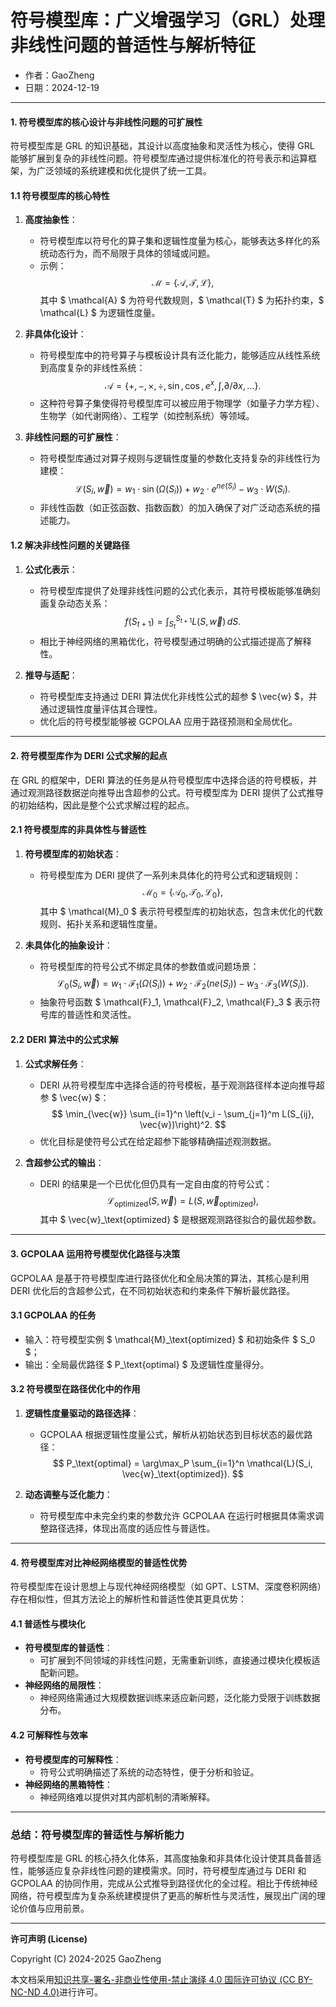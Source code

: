 # **符号模型库：广义增强学习（GRL）处理非线性问题的普适性与解析特征**

- 作者：GaoZheng
- 日期：2024-12-19

---

#### **1. 符号模型库的核心设计与非线性问题的可扩展性**

符号模型库是 GRL 的知识基础，其设计以高度抽象和灵活性为核心，使得 GRL 能够扩展到复杂的非线性问题。符号模型库通过提供标准化的符号表示和运算框架，为广泛领域的系统建模和优化提供了统一工具。

#### **1.1 符号模型库的核心特性**
1. **高度抽象性**：
   - 符号模型库以符号化的算子集和逻辑性度量为核心，能够表达多样化的系统动态行为，而不局限于具体的领域或问题。
   - 示例：
     $$
     \mathcal{M} = \{\mathcal{A}, \mathcal{T}, \mathcal{L}\}, 
     $$
     其中 $ \mathcal{A} $ 为符号代数规则，$ \mathcal{T} $ 为拓扑约束，$ \mathcal{L} $ 为逻辑性度量。

2. **非具体化设计**：
   - 符号模型库中的符号算子与模板设计具有泛化能力，能够适应从线性系统到高度复杂的非线性系统：
     $$
     \mathcal{A} = \{+, -, \times, \div, \sin, \cos, e^x, \int, \partial/\partial x, \ldots\}.
     $$
   - 这种符号算子集使得符号模型库可以被应用于物理学（如量子力学方程）、生物学（如代谢网络）、工程学（如控制系统）等领域。

3. **非线性问题的可扩展性**：
   - 符号模型库通过对算子规则与逻辑性度量的参数化支持复杂的非线性行为建模：
     $$
     \mathcal{L}(S_i, \vec{w}) = w_1 \cdot \sin(\Omega(S_i)) + w_2 \cdot e^{ne(S_i)} - w_3 \cdot W(S_i).
     $$
   - 非线性函数（如正弦函数、指数函数）的加入确保了对广泛动态系统的描述能力。

#### **1.2 解决非线性问题的关键路径**
1. **公式化表示**：
   - 符号模型库提供了处理非线性问题的公式化表示，其符号模板能够准确刻画复杂动态关系：
     $$
     f(S_{t+1}) = \int_{S_t}^{S_{t+1}} L(S, \vec{w}) \, dS.
     $$
   - 相比于神经网络的黑箱优化，符号模型通过明确的公式描述提高了解释性。

2. **推导与适配**：
   - 符号模型库支持通过 DERI 算法优化非线性公式的超参 $ \vec{w} $，并通过逻辑性度量评估其合理性。
   - 优化后的符号模型能够被 GCPOLAA 应用于路径预测和全局优化。

---

#### **2. 符号模型库作为 DERI 公式求解的起点**

在 GRL 的框架中，DERI 算法的任务是从符号模型库中选择合适的符号模板，并通过观测路径数据逆向推导出含超参的公式。符号模型库为 DERI 提供了公式推导的初始结构，因此是整个公式求解过程的起点。

#### **2.1 符号模型库的非具体性与普适性**
1. **符号模型库的初始状态**：
   - 符号模型库为 DERI 提供了一系列未具体化的符号公式和逻辑规则：
     $$
     \mathcal{M}_0 = \{\mathcal{A}_0, \mathcal{T}_0, \mathcal{L}_0\},
     $$
     其中 $ \mathcal{M}_0 $ 表示符号模型库的初始状态，包含未优化的代数规则、拓扑关系和逻辑性度量。

2. **未具体化的抽象设计**：
   - 符号模型库的符号公式不绑定具体的参数值或问题场景：
     $$
     \mathcal{L}_0(S_i, \vec{w}) = w_1 \cdot \mathcal{F}_1(\Omega(S_i)) + w_2 \cdot \mathcal{F}_2(ne(S_i)) - w_3 \cdot \mathcal{F}_3(W(S_i)).
     $$
   - 抽象符号函数 $ \mathcal{F}_1, \mathcal{F}_2, \mathcal{F}_3 $ 表示符号库的普适性和灵活性。

#### **2.2 DERI 算法中的公式求解**
1. **公式求解任务**：
   - DERI 从符号模型库中选择合适的符号模板，基于观测路径样本逆向推导超参 $ \vec{w} $：
     $$
     \min_{\vec{w}} \sum_{i=1}^n \left(v_i - \sum_{j=1}^m L(S_{ij}, \vec{w})\right)^2.
     $$
   - 优化目标是使符号公式在给定超参下能够精确描述观测数据。

2. **含超参公式的输出**：
   - DERI 的结果是一个已优化但仍具有一定自由度的符号公式：
     $$
     \mathcal{L}_\text{optimized}(S, \vec{w}) = L(S, \vec{w}_\text{optimized}),
     $$
     其中 $ \vec{w}_\text{optimized} $ 是根据观测路径拟合的最优超参数。

---

#### **3. GCPOLAA 运用符号模型优化路径与决策**

GCPOLAA 是基于符号模型库进行路径优化和全局决策的算法，其核心是利用 DERI 优化后的含超参公式，在不同初始状态和约束条件下解析最优路径。

#### **3.1 GCPOLAA 的任务**
- 输入：符号模型实例 $ \mathcal{M}_\text{optimized} $ 和初始条件 $ S_0 $；
- 输出：全局最优路径 $ P_\text{optimal} $ 及逻辑性度量得分。

#### **3.2 符号模型在路径优化中的作用**
1. **逻辑性度量驱动的路径选择**：
   - GCPOLAA 根据逻辑性度量公式，解析从初始状态到目标状态的最优路径：
     $$
     P_\text{optimal} = \arg\max_P \sum_{i=1}^n \mathcal{L}(S_i, \vec{w}_\text{optimized}).
     $$

2. **动态调整与泛化能力**：
   - 符号模型库中未完全约束的参数允许 GCPOLAA 在运行时根据具体需求调整路径选择，体现出高度的适应性与普适性。

---

#### **4. 符号模型库对比神经网络模型的普适性优势**

符号模型库在设计思想上与现代神经网络模型（如 GPT、LSTM、深度卷积网络）存在相似性，但其方法论上的解析性和普适性使其更具优势：

#### **4.1 普适性与模块化**
- **符号模型库的普适性**：
  - 可扩展到不同领域的非线性问题，无需重新训练，直接通过模块化模板适配新问题。
- **神经网络的局限性**：
  - 神经网络需通过大规模数据训练来适应新问题，泛化能力受限于训练数据分布。

#### **4.2 可解释性与效率**
- **符号模型库的可解释性**：
  - 符号公式明确描述了系统的动态特性，便于分析和验证。
- **神经网络的黑箱特性**：
  - 神经网络难以提供对其内部机制的清晰解释。

---

### **总结：符号模型库的普适性与解析能力**

符号模型库是 GRL 的核心持久化体系，其高度抽象和非具体化设计使其具备普适性，能够适应复杂非线性问题的建模需求。同时，符号模型库通过与 DERI 和 GCPOLAA 的协同作用，完成从公式推导到路径优化的全过程。相比于传统神经网络，符号模型库为复杂系统建模提供了更高的解析性与灵活性，展现出广阔的理论价值与应用前景。

---

**许可声明 (License)**

Copyright (C) 2024-2025 GaoZheng 

本文档采用[知识共享-署名-非商业性使用-禁止演绎 4.0 国际许可协议 (CC BY-NC-ND 4.0)](https://creativecommons.org/licenses/by-nc-nd/4.0/deed.zh-Hans)进行许可。
